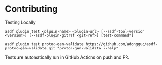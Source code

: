 # Contributing

Testing Locally:

```shell
asdf plugin test <plugin-name> <plugin-url> [--asdf-tool-version <version>] [--asdf-plugin-gitref <git-ref>] [test-command*]

asdf plugin test protoc-gen-validate https://github.com/adongguo/asdf-protoc-gen-validate.git "protoc-gen-validate --help"
```

Tests are automatically run in GitHub Actions on push and PR.
